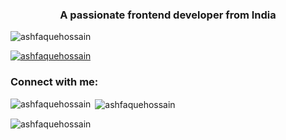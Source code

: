 <!-- - 👋 Hi, I’m @Ashfaque75
- 👀 I’m interested in coading, developing IT projects
- 🌱 I’m currently studying for my BSc degree in CSE
- 💞️ I’m looking to collaborate on ...
- 📫 How to reach me : shayanrahman75@gmail.com -->


<h3 align="center">A passionate frontend developer from India</h3>

<p align="left"> <img src="https://komarev.com/ghpvc/?username=ashfaquehossain&label=Profile%20views&color=0e75b6&style=flat" alt="ashfaquehossain" /> </p>

<p align="left"> <a href="https://github.com/ryo-ma/github-profile-trophy"><img src="https://github-profile-trophy.vercel.app/?username=ashfaquehossain" alt="ashfaquehossain" /></a> </p>

<h3 align="left">Connect with me:</h3>
<p align="left">
</p>

<p><img align="left" src="https://github-readme-stats.vercel.app/api/top-langs?username=ashfaquehossain&show_icons=true&locale=en&layout=compact" alt="ashfaquehossain" /></p>

<p>&nbsp;<img align="center" src="https://github-readme-stats.vercel.app/api?username=ashfaquehossain&show_icons=true&locale=en" alt="ashfaquehossain" /></p>

<p><img align="center" src="https://github-readme-streak-stats.herokuapp.com/?user=ashfaquehossain&" alt="ashfaquehossain" /></p>




<!---
Ashfaque75/Ashfaque75 is a ✨ special ✨ repository because its `README.md` (this file) appears on your GitHub profile.
You can click the Preview link to take a look at your changes.
--->
